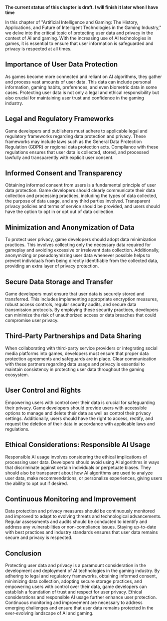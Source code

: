 **The current status of this chapter is draft. I will finish it later when I have time**

In this chapter of "Artificial Intelligence and Gaming: The History, Applications, and Future of Intelligent Technologies in the Gaming Industry," we delve into the critical topic of protecting user data and privacy in the context of AI and gaming. With the increasing use of AI technologies in games, it is essential to ensure that user information is safeguarded and privacy is respected at all times.

Importance of User Data Protection
----------------------------------

As games become more connected and reliant on AI algorithms, they gather and process vast amounts of user data. This data can include personal information, gaming habits, preferences, and even biometric data in some cases. Protecting user data is not only a legal and ethical responsibility but also crucial for maintaining user trust and confidence in the gaming industry.

Legal and Regulatory Frameworks
-------------------------------

Game developers and publishers must adhere to applicable legal and regulatory frameworks regarding data protection and privacy. These frameworks may include laws such as the General Data Protection Regulation (GDPR) or regional data protection acts. Compliance with these regulations ensures that user data is collected, stored, and processed lawfully and transparently with explicit user consent.

Informed Consent and Transparency
---------------------------------

Obtaining informed consent from users is a fundamental principle of user data protection. Game developers should clearly communicate their data collection and processing practices, including the types of data collected, the purpose of data usage, and any third parties involved. Transparent privacy policies and terms of service should be provided, and users should have the option to opt in or opt out of data collection.

Minimization and Anonymization of Data
--------------------------------------

To protect user privacy, game developers should adopt data minimization practices. This involves collecting only the necessary data required for gameplay and avoiding excessive or irrelevant data collection. Additionally, anonymizing or pseudonymizing user data whenever possible helps to prevent individuals from being directly identifiable from the collected data, providing an extra layer of privacy protection.

Secure Data Storage and Transfer
--------------------------------

Game developers must ensure that user data is securely stored and transferred. This includes implementing appropriate encryption measures, robust access controls, regular security audits, and secure data transmission protocols. By employing these security practices, developers can minimize the risk of unauthorized access or data breaches that could compromise user privacy.

Third-Party Partnerships and Data Sharing
-----------------------------------------

When collaborating with third-party service providers or integrating social media platforms into games, developers must ensure that proper data protection agreements and safeguards are in place. Clear communication with these partners regarding data usage and privacy is essential to maintain consistency in protecting user data throughout the gaming ecosystem.

User Control and Rights
-----------------------

Empowering users with control over their data is crucial for safeguarding their privacy. Game developers should provide users with accessible options to manage and delete their data as well as control their privacy settings. Additionally, users should have the right to access, rectify, and request the deletion of their data in accordance with applicable laws and regulations.

Ethical Considerations: Responsible AI Usage
--------------------------------------------

Responsible AI usage involves considering the ethical implications of processing user data. Developers should avoid using AI algorithms in ways that discriminate against certain individuals or perpetuate biases. They should also be transparent about how AI algorithms are used to analyze user data, make recommendations, or personalize experiences, giving users the ability to opt out if desired.

Continuous Monitoring and Improvement
-------------------------------------

Data protection and privacy measures should be continuously monitored and improved to adapt to evolving threats and technological advancements. Regular assessments and audits should be conducted to identify and address any vulnerabilities or non-compliance issues. Staying up-to-date with best practices and industry standards ensures that user data remains secure and privacy is respected.

Conclusion
----------

Protecting user data and privacy is a paramount consideration in the development and deployment of AI technologies in the gaming industry. By adhering to legal and regulatory frameworks, obtaining informed consent, minimizing data collection, adopting secure storage practices, and empowering users with control over their data, game developers can establish a foundation of trust and respect for user privacy. Ethical considerations and responsible AI usage further enhance user protection. Continuous monitoring and improvement are necessary to address emerging challenges and ensure that user data remains protected in the ever-evolving landscape of AI and gaming.
